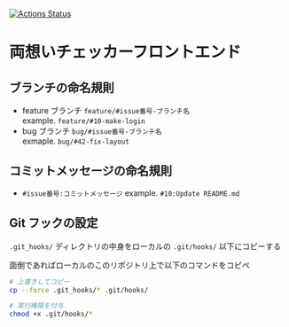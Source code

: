 [![Actions Status](https://github.com/Zli-UoA/ryouomoi-checker-frontend/workflows/linter/badge.svg)](https://github.com/Zli-UoA/ryouomoi-checker-frontend/actions) 

# 両想いチェッカーフロントエンド

## ブランチの命名規則

- feature ブランチ
  `feature/#issue番号-ブランチ名`  
  example. `feature/#10-make-login`
- bug ブランチ
  `bug/#issue番号-ブランチ名`  
  exmaple. `bug/#42-fix-layout`


## コミットメッセージの命名規則

- `#issue番号:コミットメッセージ`
  example. `#10:Update README.md`


## Git フックの設定

`.git_hooks/` ディレクトリの中身をローカルの `.git/hooks/` 以下にコピーする

面倒であればローカルのこのリポジトリ上で以下のコマンドをコピペ

```bash
# 上書きしてコピー
cp --force .git_hooks/* .git/hooks/

# 実行権限を付与
chmod +x .git/hooks/*
```